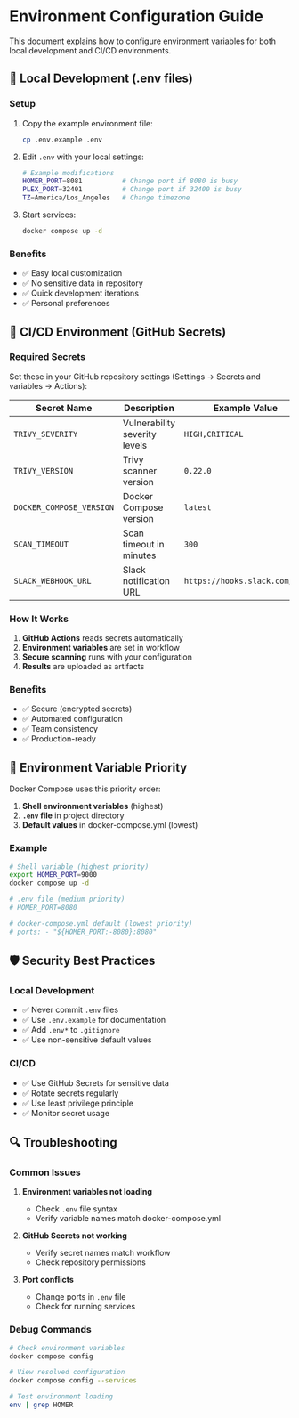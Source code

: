 # Environment Configuration Guide

This document explains how to configure environment variables for both local development and CI/CD environments.

## 🔧 Local Development (.env files)

### Setup
1. Copy the example environment file:
   ```bash
   cp .env.example .env
   ```

2. Edit `.env` with your local settings:
   ```bash
   # Example modifications
   HOMER_PORT=8081          # Change port if 8080 is busy
   PLEX_PORT=32401          # Change port if 32400 is busy
   TZ=America/Los_Angeles   # Change timezone
   ```

3. Start services:
   ```bash
   docker compose up -d
   ```

### Benefits
- ✅ Easy local customization
- ✅ No sensitive data in repository
- ✅ Quick development iterations
- ✅ Personal preferences

## 🚀 CI/CD Environment (GitHub Secrets)

### Required Secrets
Set these in your GitHub repository settings (Settings → Secrets and variables → Actions):

| Secret Name | Description | Example Value |
|-------------|-------------|---------------|
| `TRIVY_SEVERITY` | Vulnerability severity levels | `HIGH,CRITICAL` |
| `TRIVY_VERSION` | Trivy scanner version | `0.22.0` |
| `DOCKER_COMPOSE_VERSION` | Docker Compose version | `latest` |
| `SCAN_TIMEOUT` | Scan timeout in minutes | `300` |
| `SLACK_WEBHOOK_URL` | Slack notification URL | `https://hooks.slack.com/...` |

### How It Works
1. **GitHub Actions** reads secrets automatically
2. **Environment variables** are set in workflow
3. **Secure scanning** runs with your configuration
4. **Results** are uploaded as artifacts

### Benefits
- ✅ Secure (encrypted secrets)
- ✅ Automated configuration
- ✅ Team consistency
- ✅ Production-ready

## 🔄 Environment Variable Priority

Docker Compose uses this priority order:
1. **Shell environment variables** (highest)
2. **`.env` file** in project directory
3. **Default values** in docker-compose.yml (lowest)

### Example
```bash
# Shell variable (highest priority)
export HOMER_PORT=9000
docker compose up -d

# .env file (medium priority)
# HOMER_PORT=8080

# docker-compose.yml default (lowest priority)
# ports: - "${HOMER_PORT:-8080}:8080"
```

## 🛡️ Security Best Practices

### Local Development
- ✅ Never commit `.env` files
- ✅ Use `.env.example` for documentation
- ✅ Add `.env*` to `.gitignore`
- ✅ Use non-sensitive default values

### CI/CD
- ✅ Use GitHub Secrets for sensitive data
- ✅ Rotate secrets regularly
- ✅ Use least privilege principle
- ✅ Monitor secret usage

## 🔍 Troubleshooting

### Common Issues
1. **Environment variables not loading**
   - Check `.env` file syntax
   - Verify variable names match docker-compose.yml

2. **GitHub Secrets not working**
   - Verify secret names match workflow
   - Check repository permissions

3. **Port conflicts**
   - Change ports in `.env` file
   - Check for running services

### Debug Commands
```bash
# Check environment variables
docker compose config

# View resolved configuration
docker compose config --services

# Test environment loading
env | grep HOMER
```

